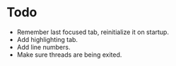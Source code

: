 Todo
====

* Remember last focused tab, reinitialize it on startup.
* Add highlighting tab.
* Add line numbers.
* Make sure threads are being exited.
